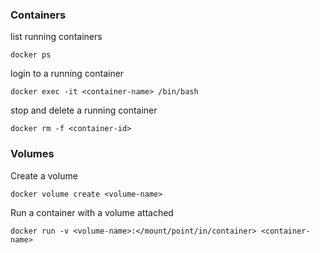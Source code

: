 ### Containers
list running containers
```
docker ps
```
login to a running container
```
docker exec -it <container-name> /bin/bash
```
stop and delete a running container
```
docker rm -f <container-id>
```


### Volumes
Create a volume
```
docker volume create <volume-name>
```
Run a container with a volume attached
```
docker run -v <volume-name>:</mount/point/in/container> <container-name>
```
